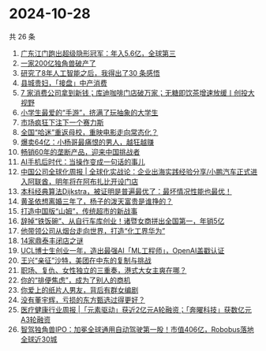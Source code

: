 # 2024-10-28

共 26 条

<!-- BEGIN 36KR -->
<!-- 最后更新时间 2024-10-28 06:13:55 +0800 -->
1. [广东江门跑出超级隐形冠军：年入5.6亿，全球第三](https://36kr.com/p/3009259843101955)
1. [一家200亿独角兽破产了](https://36kr.com/p/3010410607568392)
1. [研究了8年人工智能之后，我得出了30 条感悟](https://36kr.com/p/3005947105583360)
1. [县城贵妇，「接盘」中产消费](https://36kr.com/p/3010054934455813)
1. [7 家消费公司拿到新钱；库迪咖啡门店破万家；无糖即饮茶增速放缓丨创投大视野](https://36kr.com/p/3008949064132097)
1. [小学生最爱的“手游”，挤满了玩抽象的大学生](https://36kr.com/p/3008901585429761)
1. [市场疯狂下注下一个赛力斯](https://36kr.com/p/3010433258775812)
1. [全国“哈迷”重返母校，重映电影走向常态化？](https://36kr.com/p/3010261259904521)
1. [爆卖64亿：小杨哥最痛恨的男人，越狂越赚](https://36kr.com/p/3008878403823104)
1. [畅销60年的垄断产品，迎来中国挑战者](https://36kr.com/p/3009998470472964)
1. [AI手机后时代：当操作变成一句话的事儿](https://36kr.com/p/3008801421813001)
1. [中国公司全球化周报 | 全球化实战论：企业出海实践经验分享/小鹏汽车正式进入阿联酋，明年将在阿布扎比开设门店](https://36kr.com/p/3008834354488585)
1. [本科经典算法Dijkstra，被证明是普遍最优了：最坏情况性能也最优！](https://36kr.com/p/3010282055443718)
1. [黄圣依想离婚三年了，杨子的泼天富贵是谁挣的？](https://36kr.com/p/3010057710400388)
1. [打造中国版“山姆”，传统超市的新战事](https://36kr.com/p/3009485161506048)
1. [辞掉“铁饭碗”、从自行车库创业！诸暨女商拼出全国第一，年销5亿](https://36kr.com/p/3009351646209539)
1. [他带领公司从烟台走向世界，打造“化工界华为”](https://36kr.com/p/3008854678267140)
1. [14家鼎泰丰闭店之谜](https://36kr.com/p/3008790742984195)
1. [UCL博士生创业一年，造出最强AI「ML工程师」，OpenAI盖戳认证](https://36kr.com/p/3008834373887490)
1. [王兴“亲征”沙特，美团在中东的复制与挑战](https://36kr.com/p/3009118862468613)
1. [职场、复仇、女性独立的三重奏，港式大女主爽在哪？](https://36kr.com/p/3009190773597701)
1. [你的“排便焦虑”，成为了别人的商机](https://36kr.com/p/3009222488040706)
1. [你爱上的纸片人男友，背后有群女编剧](https://36kr.com/p/3008646495413761)
1. [没有董宇辉，亏损的东方甄选过得更好？](https://36kr.com/p/3008835321538057)
1. [医疗健康行业周报 |「元素驱动」获近2亿元A轮融资；「奔曜科技」获数亿元A3轮融资](https://36kr.com/p/3010779969529092)
1. [智驾独角兽IPO：加冕全球通用自动驾驶第一股！市值406亿，Robobus落地全球近30城](https://36kr.com/p/3009108740187396)
<!-- END 36KR -->